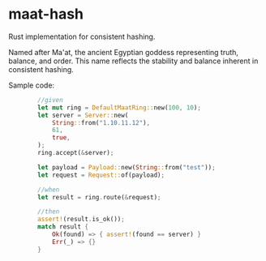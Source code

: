 # maat-hash
Rust implementation for consistent hashing.

Named after Ma'at, the ancient Egyptian goddess representing truth, balance, and order. This name reflects the stability and balance inherent in consistent hashing.

Sample code:

````Rust
        //given
        let mut ring = DefaultMaatRing::new(100, 10);
        let server = Server::new(
            String::from("1.10.11.12"),
            61,
            true,
        );
        ring.accept(&server);

        let payload = Payload::new(String::from("test"));
        let request = Request::of(payload);

        //when
        let result = ring.route(&request);

        //then
        assert!(result.is_ok());
        match result {
            Ok(found) => { assert!(found == server) }
            Err(_) => {}
        }
````
